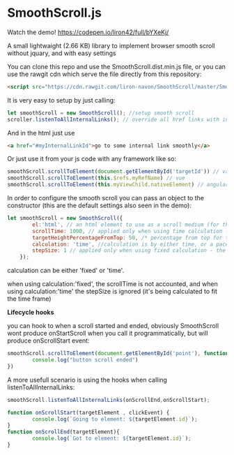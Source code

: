 # SmoothScroll.js

Watch the demo! 
https://codepen.io/liron42/full/bYXeKj/

A small lightwaight (2.66 KB) library to implement browser smooth scroll without jquary, and with easy settings

You can clone this repo and use the SmoothScroll.dist.min.js file, or you can use the rawgit cdn which serve the file directly from this repository:
```html
<script src="https://cdn.rawgit.com/liron-navon/SmoothScroll/master/SmoothScroll.dist.min.js"></script>
```

It is very easy to setup by just calling:

```javascript
let smoothScroll = new SmoothScroll(); //setup smooth scroll
scroller.listenToAllInternalLinks(); // override all href links with internal id (#) to use smooth scroll
```

And in the html just use

```html
<a href="#myInternalLinkId">go to some internal link smoothly</a>
```

Or just use it from your js code with any framework like so:

```javascript
smoothScroll.scrollToElement(document.getElementById('targetId')) // vanila
smoothScroll.scrollToElement(this.$refs.myRefName) // vue
smoothScroll.scrollToElement(this.myViewChild.nativeElement) // angular
```
In order to configure the smooth scroll you can pass an object to the constructor (this are the default settings also seen in the demo):

```javascript
let smoothScroll = new SmoothScroll({
        el:'html', // an html element to use as a scroll medium (for things like scrolling inside a div)
        scrollTime: 1000, // applied only when using time calculation - the time for each scroll in milliseconds (from current position to the target's position)
        targetHeightPercentageFromTop: 50, /* percentage from top for the element to be: 100 will make it scroll until the  element is at the bottom of the screen, and 50 will make it scroll until the element is at the center of the screen */
        calculation: 'time', //calculation is by either time, or a pace with fixed scroll length per frame
        stepSize: 1 // applied only when using fixed calculation - the number of pixels to traverse per frame
    });
```
calculation can be either 'fixed' or 'time'.

when using calculation:'fixed', the scrollTime is not accounted, and when using calculation:'time' the stepSize is ignored (it's being calculated to fit the time frame)

**Lifecycle hooks**

you can hook to when a scroll started and ended, obviously SmoothScroll wont produce onStartScroll when you call it programmatically, but will produce onScrollStart event:

```javascript
smoothScroll.scrollToElement(document.getElementById('point'), function(){
        console.log("button scroll ended")
})
```

A more usefull scenario is using the hooks when calling listenToAllInternalLinks:

```javascript
smoothScroll.listenToAllInternalLinks(onScrollEnd,onScrollStart);

function onScrollStart(targetElement , clickEvent) {
        console.log(`Going to element: ${targetElement.id}`);
}
function onScrollEnd(targetElement){
        console.log(`Got to element: ${targetElement.id}`);
}
```


